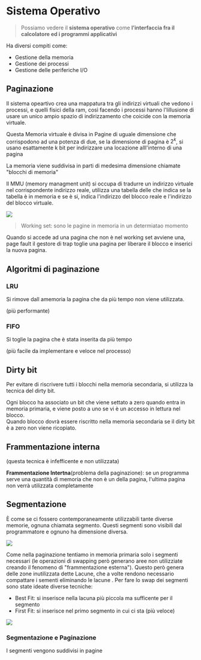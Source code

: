 # Sistema Operativo


> Possiamo vedere il **sistema operativo** come **l’interfaccia fra il calcolatore ed i programmi applicativi**

Ha diversi compiti come:  
- Gestione della memoria
- Gestione dei processi
- Gestione delle periferiche I/O

## Paginazione

Il sistema opeartivo crea una mappatura tra gli indirizzi virtuali che vedono i processi, e quelli fisici della ram, così facendo i processi hanno l'lillusione di usare un unico ampio spazio di indirizzamento che coicide con la memoria virtuale.


Questa Memoria virtuale è divisa in Pagine di uguale dimensione che corrispodono ad una potenza di due, se la dimensione di pagina è $2^k$, si usano esattamente k bit per indirizzare una locazione alll'interno di una pagina

La memoria viene suddivisa in parti di medesima dimensione chiamate "blocchi di memoria"

Il MMU (memory managment unit) si occupa di tradurre un indirizzo virtuale nel corrispondente indirizzo reale, utilizza una tabella delle che indica se la tabella è in memoria e se è si, indica l'indirizzo del blocco reale e l'indirizzo del blocco virtuale.

![](vx_images/3743539179390.png)


> Working set: sono le pagine in memoria in un determiatao momento

Quando si accede ad una pagina che non è nel working set avviene una, page fault il gestore di trap toglie una pagina per liberare il blocco e inserici la nuova pagina.

## Algoritmi di paginazione

### LRU

Si rimove dall amemoria la pagina che da più tempo non viene utilizzata.

(più performante)

### FIFO

Si toglie la pagina che è stata inserita da più tempo

(più facile da implementare  e veloce nel processo)

## Dirty bit

Per evitare di riscrivere tutti i blocchi nella memoria secondaria, si utilizza la tecnica del dirty bit.

Ogni blocco ha associato un bit che viene settato a zero quando entra in memoria primaria, e viene posto a uno se vi è un accesso in lettura nel blocco.  
Quando blocco dovrà essere riscritto nella memoria secondaria se il dirty bit è a zero non viene ricopiato.

## Frammentazione interna

(questa tecnica è infefficente e non utilizzata)

**Frammentazione Intertna**(problema della paginazione): se un programma serve una quantità di memoria che non è un della pagina, l'ultima pagina non verrà utilizzata completamente

## Segmentazione


È come se ci fossero contemporaneamente utilizzabili tante diverse memorie, ognuna chiamata segmento. Questi segmenti sono visibili dal programmatore e ognuno ha dimensione diversa. 

![](vx_images/1112816199390.png)

Come nella paginazione tentiamo in memoria primaria solo i segmenti necessari (le operazioni di swapping però generano aree non utilizziate creando il fenomeno di "frammentazione esterna").
Questo però genera delle zone inutilizzata dette Lacune, che a volte rendono necessario compattare i sementi eliminando le lacune .
Per fare lo swap dei segmenti sono state ideate diverse tecniche:
- Best Fit: si inserisce nella lacuna più piccola ma sufficente per il segmento
- First Fit: si inserisce nel primo segmento in cui ci sta (più veloce) 

![](vx_images/3165305756913.png)

### Segmentazione e Paginazione

I segmenti vengono suddivisi in pagine

